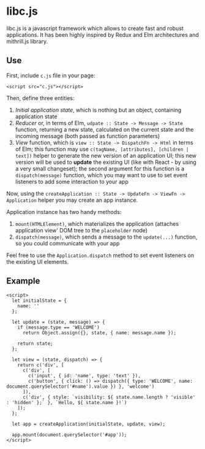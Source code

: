 # libc.js

libc.js is a javascript framework which allows to create fast and robust applications.
It has been highly inspired by Redux and Elm architectures and mithrill.js library.

## Use

First, include `c.js` file in your page:

    <script src="c.js"></script>

Then, define three entities:

1. *Initial application state*, which is nothing but an object, containing application state
2. *Reducer* or, in terms of Elm, `udpate :: State -> Message -> State` function, returning a new state, calculated on the current state and the incoming message (both passed as function parameters)
3. *View* function, which is `view :: State -> DispatchFn -> Html` in terms of Elm; this function may use `c(tagName, [attributes], [children | text])` helper to generate the new version of an application UI; this new version will be used to **update** the existing UI (like with React - by using a very small changeset); the second argument for this function is a `dispatch(message)` function, which you may want to use to set event listeners to add some interaction to your app

Now, using the `createApplication :: State -> UpdateFn -> ViewFn -> Application` helper you may create an app instance.

Application instance has two handy methods:

1. `mount(HTMLElement)`, which materializes the application (attaches application view' DOM tree to the `placeholder` node)
2. `dispatch(message)`, which sends a message to the `update(...)` function, so you could communicate with your app

Feel free to use the `Application.dispatch` method to set event listeners on the existing UI elements.

## Example

  <!DOCTYPE html>
  <html lang="en">
  <head>
    <meta charset="UTF-8">
    <title>libc.js example</title>
    <script src="c.js"></script>
  </head>
  <body>
    <div id="app"></div>

    <script>
      let initialState = {
        name: ''
      };

      let update = (state, message) => {
        if (message.type == 'WELCOME')
          return Object.assign({}, state, { name: message.name });

        return state;
      };

      let view = (state, dispatch) => {
        return c('div', [
          c('div', [
            c('input', { id: 'name', type: 'text' }),
            c('button', { click: () => dispatch({ type: 'WELCOME', name: document.querySelector('#name').value }) }, 'welcome')
          ]),
          c('div', { style: `visibility: ${ state.name.length ? 'visible' : 'hidden' };` }, `Hello, ${ state.name }!`)
        ]);
      };

      let app = createApplication(initialState, update, view);

      app.mount(document.querySelector('#app'));
    </script>
  </body>
  </html>
